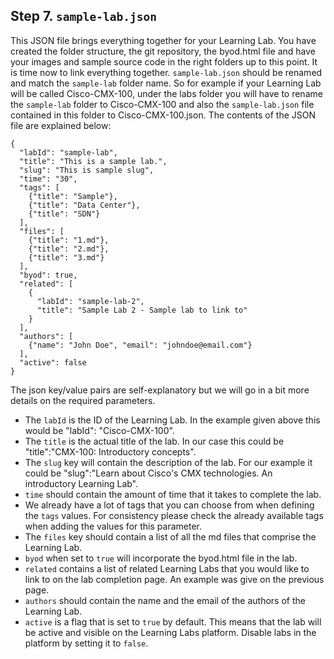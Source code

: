 ## Step 7. `sample-lab.json`

This JSON file brings everything together for your Learning Lab. You have created the folder structure, the git repository, the byod.html file and have your images and sample source code in the right folders up to this point. It is time now to link everything together. `sample-lab.json` should be renamed and match the `sample-lab` folder name. So for example if your Learning Lab will be called Cisco-CMX-100, under the labs folder you will have to rename the `sample-lab` folder to Cisco-CMX-100 and also the `sample-lab.json` file contained in this folder to Cisco-CMX-100.json. The contents of the JSON file are explained below:

```
{
  "labId": "sample-lab",
  "title": "This is a sample lab.",
  "slug": "This is sample slug",
  "time": "30",
  "tags": [
    {"title": "Sample"},
    {"title": "Data Center"},
    {"title": "SDN"}
  ],
  "files": [
    {"title": "1.md"},
    {"title": "2.md"},
    {"title": "3.md"}
  ],
  "byod": true,
  "related": [
    {
      "labId": "sample-lab-2",
      "title": "Sample Lab 2 - Sample lab to link to"
    }
  ],
  "authors": [
  	{"name": "John Doe", "email": "johndoe@email.com"}
  ],
  "active": false
}
```
The json key/value pairs are self-explanatory but we will go in a bit more details on the required parameters.

* The `labId` is the ID of the Learning Lab. In the example given above this would be "labId": "Cisco-CMX-100".
* The `title` is the actual title of the lab. In our case this could be "title":"CMX-100: Introductory concepts".
* The `slug` key will contain the description of the lab. For our example it could be "slug":"Learn about Cisco's CMX technologies. An introductory Learning Lab".
* `time` should contain the amount of time that it takes to complete the lab.
* We already have a lot of tags that you can choose from when defining the `tags` values. For consistency please check the already available tags when adding the values for this parameter.
* The `files` key should contain a list of all the md files that comprise the Learning Lab.
* `byod` when set to `true` will incorporate the byod.html file in the lab.
* `related` contains a list of related Learning Labs that you would like to link to on the lab completion page. An example was give on the previous page.
* `authors` should contain the name and the email of the authors of the Learning Lab.
* `active` is a flag that is set to `true` by default. This means that the lab will be active and visible on the Learning Labs platform. Disable labs in the platform by setting it to `false`.
